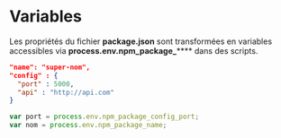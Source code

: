 # Variables
Les propriétés du fichier **package.json** sont transformées en variables accessibles via **process.env.npm_package_****** dans des scripts.

```json
"name": "super-nom",
"config" : {
  "port" : 5000,
  "api" : "http://api.com"
}
```
```js
var port = process.env.npm_package_config_port;
var nom = process.env.npm_package_name;
```